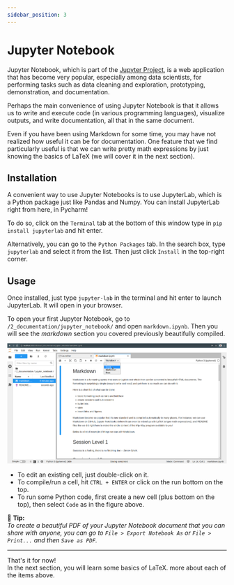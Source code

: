 ```yaml
---
sidebar_position: 3
---
```


# Jupyter Notebook

Jupyter Notebook, which is part of the [Jupyter Project](https://jupyter.org/), 
is a web application that has become very popular, especially among data 
scientists, for performing tasks such as data cleaning and exploration, 
prototyping, demonstration, and documentation.

Perhaps the main convenience of using Jupyter Notebook is that it allows us 
to write and execute code (in various programming languages), visualize outputs, 
and write documentation, all that in the same document.

Even if you have been using Markdown for some time, you may have not realized 
how useful it can be for documentation. One feature that we find particularly
useful is that we can write pretty math expressions by just knowing the basics
of LaTeX (we will cover it in the next section).

## Installation
A convenient way to use Jupyter Notebooks is to use JupyterLab, which is a 
Python package just like Pandas and Numpy. You can install JupyterLab
right from here, in Pycharm!

To do so, click on the `Terminal` tab at the bottom of this window type in 
`pip install jupyterlab` and hit enter. 

Alternatively, you can go to the `Python Packages` tab. In the search box, type 
`jupyterlab` and select it from the list. Then just click `Install` in the 
top-right corner.

## Usage
Once installed, just type `jupyter-lab` in the terminal and hit enter to 
launch JupyterLab. It will open in your browser.

To open your first Jupyter Notebook, go to `/2_documentation/jupyter_notebook/`
and open `markdown.ipynb`. Then you will see the *markdown* section 
you covered previously beautifully compiled. 

![JupyterLab](../assets/jupyterlab.png)

* To edit an existing cell, just double-click on it.  
* To compile/run a cell, hit `CTRL + ENTER` or click on the run bottom on 
  the top.  
* To run some Python code, first create a new cell (plus bottom on the top),
  then select `Code` as in the figure above.

📝 **Tip:**  
*To create a beautiful PDF of your Jupyter Notebook document that you can 
share with
anyone, you can go to `File > Export Notebook As` or `File > Print...` and 
then `Save as PDF`.*

------------------------------------------------------------------------------
That's it for now!  
In the next section, you will learn some basics of LaTeX.
more about each of the items above.
